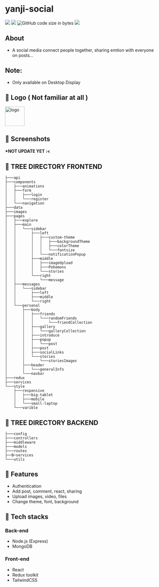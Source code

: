 # yanji-social

<img src="https://img.shields.io/github/stars/ngtrgiabaoB2012063/yanji-social"/> <img src="https://img.shields.io/github/issues/ngtrgiabaoB2012063/yanji-social"/> ![GitHub code size in bytes](https://img.shields.io/github/languages/code-size/ngtrgiabaoB2012063/yanji-social) <img src="https://img.shields.io/github/license/ngtrgiabaoB2012063/yanji-social"/>

## About

-   A social media connect people together, sharing emtion with everyone on posts...

## Note:

-   Only available on Desktop Display

## 👾 Logo ( Not familiar at all )

<img src="https://user-images.githubusercontent.com/95952006/216500281-d2aaf399-f630-499b-a8a5-7599c3ec227d.svg" width="64px" height="64px" alt="logo"/>

## 👾 Screenshots

#### \*NOT UPDATE YET :<

## 🌳 TREE DIRECTORY FRONTEND

```
├───api
├───components
│   ├───animations
│   ├───form
│   │   ├───login
│   │   └───register
│   └───navigation
├───data
├───images
├───pages
│   ├───explore
│   ├───main
│   │   └───sidebar
│   │       ├───left
│   │       │   ├───custom-theme
│   │       │   │   ├───backgroundTheme
│   │       │   │   ├───colorTheme
│   │       │   │   └───fontsize
│   │       │   └───notificationPopup
│   │       ├───middle
│   │       │   ├───imageUpload
│   │       │   ├───Pokemons
│   │       │   └───stories
│   │       └───right
│   │           └───message
│   ├───messages
│   │   └───sidebar
│   │       ├───left
│   │       ├───middle
│   │       └───right
│   └───personal
│       ├───body
│       │   ├───friends
│       │   │   └───randomFriends
│       │   │       └───friendCollection
│       │   ├───gallery
│       │   │   └───galleryCollection
│       │   ├───introduce
│       │   ├───popup
│       │   │   └───post
│       │   ├───post
│       │   ├───socialLinks
│       │   └───stories
│       │       └───storiesImages
│       ├───header
│       │   └───generalInfo
│       └───navbar
├───redux
├───services
└───style
    ├───responsive
    │   ├───big-tablet
    │   ├───mobile
    │   └───small-laptop
    └───varible
```

## 🌳 TREE DIRECTORY BACKEND

```
├───config
├───controllers
├───middleware
├───models
├───routes
├──B─services
└───utils
```

## 🤖 Features

- Authentication
- Add post, comment, react, sharing
- Upload images, video, files
- Change theme, font, background

## 🤖 Tech stacks

### Back-end

- Node.js (Express)
- MongoDB

### Front-end

- React
- Redux toolkit
- TailwindCSS

